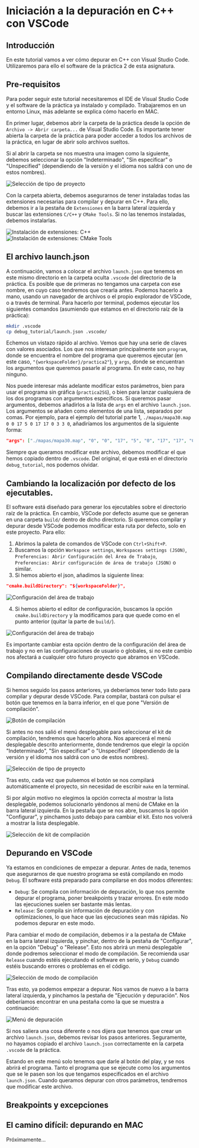 # Iniciación a la depuración en C++ con VSCode

## Introducción

En este tutorial vamos a ver cómo depurar en C++ con Visual Studio Code. Utilizaremos para ello el software de la práctica 2 de esta asignatura.

## Pre-requisitos

Para poder seguir este tutorial necesitaremos el IDE de Visual Studio Code y el software de la práctica ya instalado y compilado. Trabajaremos en un entorno Linux, más adelante se explica cómo hacerlo en MAC.

En primer lugar, debemos abrir la carpeta de la práctica desde la opción de `Archivo -> Abrir carpeta...` de Visual Studio Code. Es importante tener abierta la carpeta de la práctica para poder acceder a todos los archivos de la práctica, en lugar de abrir solo archivos sueltos.

Si al abrir la carpeta se nos muestra una imagen como la siguiente, debemos seleccionar la opción "Indeterminado", "Sin especificar" o "Unspecified" (dependiendo de la versión y el idioma nos saldrá con uno de estos nombres).

![Selección de tipo de proyecto](images/unspecified.png)

Con la carpeta abierta, debemos asegurarnos de tener instaladas todas las extensiones necesarias para compilar y depurar en C++. Para ello, debemos ir a la pestaña de `Extensiones` en la barra lateral izquierda y buscar las extensiones `C/C++` y `CMake Tools`. Si no las tenemos instaladas, debemos instalarlas.

![Instalación de extensiones: C++](images/extension_cpp.png)
![Instalación de extensiones: CMake Tools](images/extension_cmake.png)

## El archivo launch.json

A continuación, vamos a colocar el archivo `launch.json` que tenemos en este mismo directorio en la carpeta oculta `.vscode` del directorio de la práctica. Es posible que de primeras no tengamos una carpeta con ese nombre, en cuyo caso tendremos que crearla antes. Podemos hacerlo a mano, usando un navegador de archivos o el propio explorador de VSCode, o a través de terminal. Para hacerlo por terminal, podemos ejecutar los siguientes comandos (asumiendo que estamos en el directorio raíz de la práctica):

```bash
mkdir .vscode
cp debug_tutorial/launch.json .vscode/
```

Echemos un vistazo rápido al archivo. Vemos que hay una serie de claves con valores asociados. Los que nos interesan principalmente son `program`, donde se encuentra el nombre del programa que queremos ejecutar (en este caso, `"{workspaceFolder}/practica2"`), y `args`, donde se encuentran los argumentos que queremos pasarle al programa. En este caso, no hay ninguno.

Nos puede interesar más adelante modificar estos parámetros, bien para usar el programa sin gráfica (`practica2SG`), o bien para lanzar cualquiera de los dos programas con argumentos específicos. Si queremos pasar argumentos, debemos añadirlos a la lista de `args` en el archivo `launch.json`. Los argumentos se añaden como elementos de una lista, separados por comas. Por ejemplo, para el ejemplo del tutorial parte 1, `./mapas/mapa30.map 0 0 17 5 0 17 17 0 3 3 0`, añadiríamos los argumentos de la siguiente forma:

```json
"args": ["./mapas/mapa30.map", "0", "0", "17", "5", "0", "17", "17", "0", "3", "3", "0"]
```

Siempre que queramos modificar este archivo, debemos modificar el que hemos copiado dentro de `.vscode`. Del original, el que está en el directorio `debug_tutorial`, nos podemos olvidar.

## Cambiando la localización por defecto de los ejecutables.

El software está diseñado para generar los ejecutables sobre el directorio raíz de la práctica. En cambio, VSCode por defecto asume que se generan en una carpeta `build/` dentro de dicho directorio. Si queremos compilar y depurar desde VSCode podemos modificar esta ruta por defecto, solo en este proyecto. Para ello:

1. Abrimos la paleta de comandos de VSCode con `Ctrl+Shift+P`.
2. Buscamos la opción `Workspace settings`, `Workspaces settings (JSON)`, `Preferencias: Abrir Configuración del Área de Trabajo`, `Preferencias: Abrir configuración de área de trabajo (JSON)` o similar.
3. Si hemos abierto el json, añadimos la siguiente línea:

```json
"cmake.buildDirectory": "${workspaceFolder}",
```

![Configuración del área de trabajo](images/build_directory_json.png)

4. Si hemos abierto el editor de configuración, buscamos la opción `cmake.buildDirectory` y la modificamos para que quede como en el punto anterior (quitar la parte de `build/`).

![Configuración del área de trabajo](images/build_directory_gui.png)

Es importante cambiar esta opción dentro de la configuración del área de trabajo y no en las configuraciones de usuario o globales, si no este cambio nos afectará a cualquier otro futuro proyecto que abramos en VSCode.

## Compilando directamente desde VSCode

Si hemos seguido los pasos anteriores, ya deberíamos tener todo listo para compilar y depurar desde VSCode. Para compilar, bastará con pulsar el botón que tenemos en la barra inferior, en el que pone "Versión de compilación".

![Botón de compilación](images/compilar.png)

Si antes no nos salió el menú desplegable para seleccionar el kit de compilación, tendremos que hacerlo ahora. Nos aparecerá el menú desplegable descrito anteriormente, donde tendremos que elegir la opción "Indeterminado", "Sin especificar" o "Unspecified" (dependiendo de la versión y el idioma nos saldrá con uno de estos nombres).

![Selección de tipo de proyecto](images/unspecified.png)

Tras esto, cada vez que pulsemos el botón se nos compilará automáticamente el proyecto, sin necesidad de escribir `make` en la terminal.

Si por algún motivo no elegimos la opción correcta al mostrar la lista desplegable, podemos solucionarlo yéndonos al menú de CMake en la barra lateral izquierda. En la pestaña que se nos abre, buscamos la opción "Configurar", y pinchamos justo debajo para cambiar el kit. Esto nos volverá a mostrar la lista desplegable.

![Selección de kit de compilación](images/retry_cmake.png)

## Depurando en VSCode

Ya estamos en condiciones de empezar a depurar. Antes de nada, tenemos que asegurarnos de que nuestro programa se está compilando en modo `Debug`. El software está preparado para compilarse en dos modos diferentes:

- `Debug`: Se compila con información de depuración, lo que nos permite depurar el programa, poner breakpoints y trazar errores. En este modo las ejecuciones suelen ser bastante más lentas.
- `Release`: Se compila sin información de depuración y con optimizaciones, lo que hace que las ejecuciones sean más rápidas. No podemos depurar en este modo.

Para cambiar el modo de compilación, debemos ir a la pestaña de CMake en la barra lateral izquierda, y pinchar, dentro de la pestaña de "Configurar", en la opción "Debug" o "Release". Esto nos abrirá un menú desplegable donde podremos seleccionar el modo de compilación. Se recomienda usar `Release` cuando estéis ejecutando el software en serio, y `Debug` cuando estéis buscando errores o problemas en el código.

![Selección de modo de compilación](images/debug_release.png)

Tras esto, ya podemos empezar a depurar. Nos vamos de nuevo a la barra lateral izquierda, y pinchamos la pestaña de "Ejecución y depuración". Nos deberíamos encontrar en una pestaña como la que se muestra a continuación:

![Menú de depuración](images/start_debug.png)

Si nos saliera una cosa diferente o nos dijera que tenemos que crear un archivo `launch.json`, debemos revisar los pasos anteriores. Seguramente, no hayamos copiado el archivo `launch.json` correctamente en la carpeta `.vscode` de la práctica.

Estando en este menú solo tenemos que darle al botón del play, y se nos abrirá el programa. Tanto el programa que se ejecute como los argumentos que se le pasen son los que tengamos especificados en el archivo `launch.json`. Cuando queramos depurar con otros parámetros, tendremos que modificar este archivo.


## Breakpoints y excepciones

## El camino difícil: depurando en MAC

Próximamente...